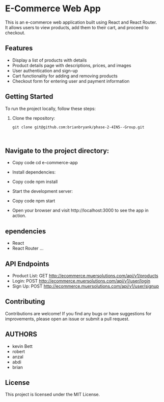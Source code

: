 # E-Commerce Web App

This is an e-commerce web application built using React and React Router. It allows users to view products, add them to their cart, and proceed to checkout.

## Features

- Display a list of products with details
- Product details page with descriptions, prices, and images
- User authentication and sign-up
- Cart functionality for adding and removing products
- Checkout form for entering user and payment information

## Getting Started

To run the project locally, follow these steps:

1. Clone the repository:

   ```copy
   git clone git@github.com:brianbryank/phase-2-4IN5--Group.git



## Navigate to the project directory:

- Copy code
cd e-commerce-app
- Install dependencies:


- Copy code
npm install
- Start the development server:


- Copy code
npm start
- Open your browser and visit http://localhost:3000 to see the app in action.

## ependencies
* React
* React Router
...
## API Endpoints
* Product List: GET http://ecommerce.muersolutions.com/api/v1/products
* Login: POST http://ecommerce.muersolutions.com/api/v1/user/login
* Sign Up: POST http://ecommerce.muersolutions.com/api/v1/user/signup

## Contributing
Contributions are welcome! If you find any bugs or have suggestions for improvements, please open an issue or submit a pull request.

## AUTHORS
 - kevin Bett
 - robert 
 - anzal
 - abdi
 - brian

## License
This project is licensed under the MIT License.